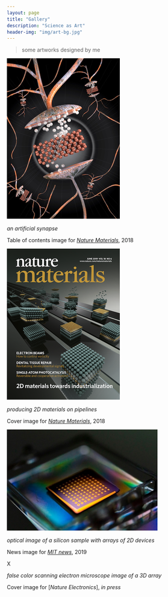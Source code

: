 ```yaml
---
layout: page
title: "Gallery"
description: "Science as Art"
header-img: "img/art-bg.jpg"
---
```


> some artworks designed by me

![Nature Materials TOC 2018](img/natmat-epiram.jpg)

*an artificial synapse*

Table of contents image for [*Nature Materials*](https://www.nature.com/articles/s41563-017-0001-5), 2018


![Nature Materials Cover 2018](img/natmat-2dcover-2018.png)

*producing 2D materials on pipelines*

Cover image for [*Nature Materials*](https://www.nature.com/articles/s41563-019-0335-2), 2018


![MIT News Image 2019](img/MIT-news-split.jpg)

*optical image of a silicon sample with arrays of 2D devices*

News image for [*MIT news*](http://news.mit.edu/2018/researchers-quickly-harvest-single-atom-materials-1011), 2019


X

*false color scanning electron microscope image of a 3D array*

Cover image for [*Nature Electronics*], *in press*

